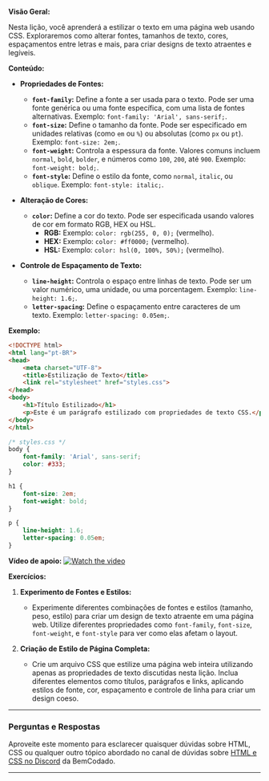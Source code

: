**Visão Geral:**

Nesta lição, você aprenderá a estilizar o texto em uma página web usando CSS. Exploraremos como alterar fontes, tamanhos de texto, cores, espaçamentos entre letras e mais, para criar designs de texto atraentes e legíveis.

**Conteúdo:**

- **Propriedades de Fontes:**
  - **`font-family`:** Define a fonte a ser usada para o texto. Pode ser uma fonte genérica ou uma fonte específica, com uma lista de fontes alternativas. Exemplo: `font-family: 'Arial', sans-serif;`.
  - **`font-size`:** Define o tamanho da fonte. Pode ser especificado em unidades relativas (como `em` ou `%`) ou absolutas (como `px` ou `pt`). Exemplo: `font-size: 2em;`.
  - **`font-weight`:** Controla a espessura da fonte. Valores comuns incluem `normal`, `bold`, `bolder`, e números como `100`, `200`, até `900`. Exemplo: `font-weight: bold;`.
  - **`font-style`:** Define o estilo da fonte, como `normal`, `italic`, ou `oblique`. Exemplo: `font-style: italic;`.

- **Alteração de Cores:**
  - **`color`:** Define a cor do texto. Pode ser especificada usando valores de cor em formato RGB, HEX ou HSL.
    - **RGB:** Exemplo: `color: rgb(255, 0, 0);` (vermelho).
    - **HEX:** Exemplo: `color: #ff0000;` (vermelho).
    - **HSL:** Exemplo: `color: hsl(0, 100%, 50%);` (vermelho).

- **Controle de Espaçamento de Texto:**
  - **`line-height`:** Controla o espaço entre linhas de texto. Pode ser um valor numérico, uma unidade, ou uma porcentagem. Exemplo: `line-height: 1.6;`.
  - **`letter-spacing`:** Define o espaçamento entre caracteres de um texto. Exemplo: `letter-spacing: 0.05em;`.

**Exemplo:**

```html
<!DOCTYPE html>
<html lang="pt-BR">
<head>
    <meta charset="UTF-8">
    <title>Estilização de Texto</title>
    <link rel="stylesheet" href="styles.css">
</head>
<body>
    <h1>Título Estilizado</h1>
    <p>Este é um parágrafo estilizado com propriedades de texto CSS.</p>
</body>
</html>
```

```css
/* styles.css */
body {
    font-family: 'Arial', sans-serif;
    color: #333;
}

h1 {
    font-size: 2em;
    font-weight: bold;
}

p {
    line-height: 1.6;
    letter-spacing: 0.05em;
}
```

**Vídeo de apoio:**
[![Watch the video](https://i.ytimg.com/vi/nUj9hklpu38/hqdefault.jpg?sqp=-oaymwEcCOADEI4CSFXyq4qpAw4IARUAAIhCGAFwAcABBg==&rs=AOn4CLDOAlTBBHYu8jh7vBurJKCgWWb_lA)](https://www.youtube.com/watch?v=nUj9hklpu38)

**Exercícios:**
1. **Experimento de Fontes e Estilos:**
   - Experimente diferentes combinações de fontes e estilos (tamanho, peso, estilo) para criar um design de texto atraente em uma página web. Utilize diferentes propriedades como `font-family`, `font-size`, `font-weight`, e `font-style` para ver como elas afetam o layout.

2. **Criação de Estilo de Página Completa:**
   - Crie um arquivo CSS que estilize uma página web inteira utilizando apenas as propriedades de texto discutidas nesta lição. Inclua diferentes elementos como títulos, parágrafos e links, aplicando estilos de fonte, cor, espaçamento e controle de linha para criar um design coeso.
  
---

### Perguntas e Respostas

Aproveite este momento para esclarecer quaisquer dúvidas sobre HTML, CSS ou qualquer outro tópico abordado no canal de dúvidas sobre [HTML e CSS no Discord](https://discord.com/channels/1224468395462754345/1224469321921859694) da BemCodado.

---

